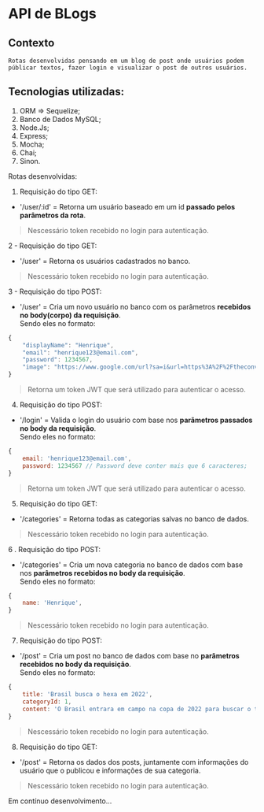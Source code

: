# API de BLogs  
  
  ## Contexto  
  
	Rotas desenvolvidas pensando em um blog de post onde usuários podem públicar textos, fazer login e visualizar o post de outros usuários.

  ## Tecnologias utilizadas:
  
1. ORM => Sequelize;
2. Banco de Dados MySQL;
3. Node.Js;
4. Express;
5. Mocha;
6. Chai;
7. Sinon.

Rotas desenvolvidas:
1. Requisição do tipo GET:  
* '/user/:id' = Retorna um usuário baseado em um id __passado pelos parâmetros da rota__. 
> Nescessário token recebido no login para autenticação.

2 - Requisição do tipo GET:  
* '/user' = Retorna os usuários cadastrados no banco.
> Nescessário token recebido no login para autenticação.

3 - Requisição do tipo POST:  
* '/user' = Cria um novo usuário no banco com os parâmetros __recebidos no body(corpo) da requisição__.  
Sendo eles no formato:  

```javascript
{
	"displayName": "Henrique",
	"email": "henrique123@email.com",
	"password": 1234567,
	"image": "https://www.google.com/url?sa=i&url=https%3A%2F%2Ftheconversation.com%2Fphysics-and-psychology-of-cats-an-improbable-conversation-176020&psig=AOvVaw3XcWd92ooaY8a_Ef6gCh7m&ust=1650433624563000&source=images&cd=vfe&ved=0CAwQjRxqFwoTCMiZrsK2n_cCFQAAAAAdAAAAABAD"
}
```
> Retorna um token JWT que será utilizado para autenticar o acesso.

4. Requisição do tipo POST:  
* '/login' = Valida o login do usuário com base nos __parãmetros passados no body da requisição__.  
Sendo eles no formato:  

```javascript
{
	email: 'henrique123@email.com',
	password: 1234567 // Password deve conter mais que 6 caracteres;
}
```
> Retorna um token JWT que será utilizado para autenticar o acesso.

5. Requisição do tipo GET:  
* '/categories' = Retorna todas as categorias salvas no banco de dados.
> Nescessário token recebido no login para autenticação.

6 . Requisição do tipo POST:  
* '/categories' = Cria um nova categoria no banco de dados com base nos __parâmetros recebidos no body da requisição__.  
Sendo eles no formato:  

```javascript
{
	name: 'Henrique',
}
```
> Nescessário token recebido no login para autenticação.

7. Requisição do tipo POST:  
* '/post' = Cria um post no banco de dados com base no __parâmetros recebidos no body da requisição__.  
Sendo eles no formato:  

```javascript
{
	title: 'Brasil busca o hexa em 2022',
	categoryId: 1,
	content: 'O Brasil entrara em campo na copa de 2022 para buscar o tao sonhado hexa',
}
```
> Nescessário token recebido no login para autenticação.

8. Requisição do tipo GET:  
* '/post' = Retorna os dados dos posts, juntamente com informações do usuário que o publicou e informações de sua categoria.
> Nescessário token recebido no login para autenticação.

Em contínuo desenvolvimento...
